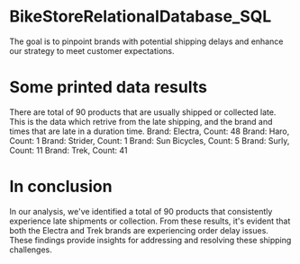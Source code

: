 # BikeStoreRelationalDatabase_SQL
The goal is to pinpoint brands with potential shipping delays and enhance our strategy to meet customer expectations.

# Some printed data results
There are total of 90  products that are usually shipped or collected late.
This is the data which retrive from the late shipping, and the brand and times that are late in a duration time. 
Brand: Electra, Count: 48
Brand: Haro, Count: 1
Brand: Strider, Count: 1
Brand: Sun Bicycles, Count: 5
Brand: Surly, Count: 11
Brand: Trek, Count: 41

# In conclusion
In our analysis, we've identified a total of 90 products that consistently experience late shipments or collection. 
From these results, it's evident that both the Electra and Trek brands are experiencing order delay issues. 
These findings provide insights for addressing and resolving these shipping challenges.
